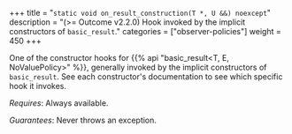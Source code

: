 +++
title = "`static void on_result_construction(T *, U &&) noexcept`"
description = "(>= Outcome v2.2.0) Hook invoked by the implicit constructors of `basic_result`."
categories = ["observer-policies"]
weight = 450
+++

One of the constructor hooks for {{% api "basic_result<T, E, NoValuePolicy>" %}}, generally invoked by the implicit constructors of `basic_result`. See each constructor's documentation to see which specific hook it invokes.

*Requires*: Always available.

*Guarantees*: Never throws an exception.
